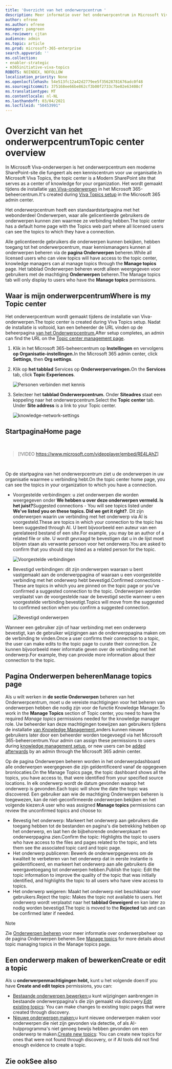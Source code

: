 ```yaml
---
title: 'Overzicht van het onderwerpcentrum '
description: Meer informatie over het onderwerpcentrum in Microsoft Viva-onderwerpen.
author: efrene
ms.author: efrene
manager: pamgreen
ms.reviewer: cjtan
audience: admin
ms.topic: article
ms.prod: microsoft-365-enterprise
search.appverid: ''
ms.collection:
- enabler-strategic
- m365initiative-viva-topics
ROBOTS: NOINDEX, NOFOLLOW
localization_priority: None
ms.openlocfilehash: 54e513fc12a42d2779ee5f35628781676adc0f48
ms.sourcegitcommit: 375168ee66be862cf3b00f2733c7be02e63408cf
ms.translationtype: MT
ms.contentlocale: nl-NL
ms.lasthandoff: 03/04/2021
ms.locfileid: "50453991"
---
```

# <a name="topic-center-overview"></a><span data-ttu-id="c4175-103">Overzicht van het onderwerpcentrum</span><span class="sxs-lookup"><span data-stu-id="c4175-103">Topic center overview</span></span>


<span data-ttu-id="c4175-104">In Microsoft Viva-onderwerpen is het onderwerpcentrum een moderne SharePoint-site die fungeert als een kenniscentrum voor uw organisatie.</span><span class="sxs-lookup"><span data-stu-id="c4175-104">In Microsoft Viva Topics, the topic center is a Modern SharePoint site that serves as a center of knowledge for your organization.</span></span> <span data-ttu-id="c4175-105">Het wordt gemaakt tijdens de installatie [van Viva-onderwerpen](set-up-topic-experiences.md) in het Microsoft 365-beheercentrum.</span><span class="sxs-lookup"><span data-stu-id="c4175-105">It's created during [Viva Topics setup](set-up-topic-experiences.md) in the Microsoft 365 admin center.</span></span>

<span data-ttu-id="c4175-106">Het onderwerpcentrum heeft een standaardstartpagina met het webonderdeel Onderwerpen, waar alle gelicentieerde gebruikers de onderwerpen kunnen zien waarmee ze verbinding hebben.</span><span class="sxs-lookup"><span data-stu-id="c4175-106">The topic center has a default home page with the Topics web part where all licensed users can see the topics to which they have a connection.</span></span> 

<span data-ttu-id="c4175-107">Alle gelicentieerde gebruikers die onderwerpen kunnen bekijken, hebben toegang tot het onderwerpcentrum, maar kennismanagers kunnen al onderwerpen beheren via de **pagina Onderwerpen** beheren.</span><span class="sxs-lookup"><span data-stu-id="c4175-107">While all licensed users who can view topics will have access to the topic center, knowledge managers can al manage topics through the **Manage topics** page.</span></span> <span data-ttu-id="c4175-108">Het tabblad Onderwerpen beheren wordt alleen weergegeven voor gebruikers met de machtiging **Onderwerpen** beheren.</span><span class="sxs-lookup"><span data-stu-id="c4175-108">The Manage topics tab will only display to users who have the **Manage topics** permissions.</span></span> 

## <a name="where-is-my-topic-center"></a><span data-ttu-id="c4175-109">Waar is mijn onderwerpcentrum</span><span class="sxs-lookup"><span data-stu-id="c4175-109">Where is my Topic center</span></span>

<span data-ttu-id="c4175-110">Het onderwerpcentrum wordt gemaakt tijdens de installatie van Viva-onderwerpen.</span><span class="sxs-lookup"><span data-stu-id="c4175-110">The topic center is created during Viva Topics setup.</span></span> <span data-ttu-id="c4175-111">Nadat de installatie is voltooid, kan een beheerder de URL vinden op de beheerpagina [van het Onderwerpcentrum.](https://docs.microsoft.com/microsoft-365/knowledge/topic-experiences-administration#to-access-topics-management-settings)</span><span class="sxs-lookup"><span data-stu-id="c4175-111">After setup completes, an admin can find the URL on the [Topic center management page](https://docs.microsoft.com/microsoft-365/knowledge/topic-experiences-administration#to-access-topics-management-settings).</span></span>


1. <span data-ttu-id="c4175-112">Klik in het Microsoft 365-beheercentrum op **Instellingen** en vervolgens **op Organisatie-instellingen.**</span><span class="sxs-lookup"><span data-stu-id="c4175-112">In the Microsoft 365 admin center, click **Settings**, then **Org settings**.</span></span>
2. <span data-ttu-id="c4175-113">Klik op **het tabblad** Services op **Onderwerpervaringen.**</span><span class="sxs-lookup"><span data-stu-id="c4175-113">On the **Services** tab, click **Topic Experiences**.</span></span>

    ![Personen verbinden met kennis](../media/admin-org-knowledge-options-completed.png) </br>

3. <span data-ttu-id="c4175-115">Selecteer het **tabblad Onderwerpcentrum.** Onder **Siteadres** staat een koppeling naar het onderwerpcentrum.</span><span class="sxs-lookup"><span data-stu-id="c4175-115">Select the **Topic center** tab. Under **Site address** is a link to your Topic center.</span></span>

    ![knowledge-network-settings](../media/knowledge-network-settings-topic-center.png) </br>



## <a name="home-page"></a><span data-ttu-id="c4175-117">Startpagina</span><span class="sxs-lookup"><span data-stu-id="c4175-117">Home page</span></span>

</br>

> [!VIDEO https://www.microsoft.com/videoplayer/embed/RE4LAhZ]  

</br>


<span data-ttu-id="c4175-118">Op de startpagina van het onderwerpcentrum ziet u de onderwerpen in uw organisatie waarmee u verbinding hebt.</span><span class="sxs-lookup"><span data-stu-id="c4175-118">On the topic center home page, you can see the topics in your organization to which you have a connection.</span></span>

- <span data-ttu-id="c4175-119">Voorgestelde verbindingen: u ziet onderwerpen die worden weergegeven onder **We hebben u over deze onderwerpen vermeld. Is het juist?**</span><span class="sxs-lookup"><span data-stu-id="c4175-119">Suggested connections - You will see topics listed under **We've listed you on these topics. Did we get it right?**.</span></span> <span data-ttu-id="c4175-120">Dit zijn onderwerpen waarin uw verbinding met het onderwerp via AI is voorgesteld.</span><span class="sxs-lookup"><span data-stu-id="c4175-120">These are topics in which your connection to the topic has been suggested through AI.</span></span> <span data-ttu-id="c4175-121">U bent bijvoorbeeld een auteur van een gerelateerd bestand of een site.</span><span class="sxs-lookup"><span data-stu-id="c4175-121">For example, you may be an author of a related file or site.</span></span> <span data-ttu-id="c4175-122">U wordt gevraagd te bevestigen dat u in de lijst moet blijven staan als verwante persoon voor het onderwerp.</span><span class="sxs-lookup"><span data-stu-id="c4175-122">You are asked to confirm that you should stay listed as a related person for the topic.</span></span>

   ![Voorgestelde verbindingen](../media/knowledge-management/my-topics.png) </br>
 
- <span data-ttu-id="c4175-124">Bevestigd verbindingen: dit zijn onderwerpen waaraan u bent vastgemaakt aan de onderwerppagina of waaraan u een voorgestelde verbinding met het onderwerp hebt bevestigd.</span><span class="sxs-lookup"><span data-stu-id="c4175-124">Confirmed connections - These are topics in which you are pinned on the topic page or you've confirmed a suggested connection to the topic.</span></span> <span data-ttu-id="c4175-125">Onderwerpen worden verplaatst van de voorgestelde naar de bevestigd sectie wanneer u een voorgestelde verbinding bevestigt.</span><span class="sxs-lookup"><span data-stu-id="c4175-125">Topics will move from the suggested to confirmed section when you confirm a suggested connection.</span></span>
 
   ![Bevestigd onderwerpen](../media/knowledge-management/my-topics-confirmed.png) </br>

<span data-ttu-id="c4175-127">Wanneer een gebruiker zijn of haar verbinding met een onderwerp bevestigt, kan de gebruiker wijzigingen aan de onderwerppagina maken om de verbinding te vinden.</span><span class="sxs-lookup"><span data-stu-id="c4175-127">Once a user confirms their connection to a topic, the user can make edits to the topic page to curate their connection.</span></span> <span data-ttu-id="c4175-128">Ze kunnen bijvoorbeeld meer informatie geven over de verbinding met het onderwerp.</span><span class="sxs-lookup"><span data-stu-id="c4175-128">For example, they can provide more information about their connection to the topic.</span></span>


## <a name="manage-topics-page"></a><span data-ttu-id="c4175-129">Pagina Onderwerpen beheren</span><span class="sxs-lookup"><span data-stu-id="c4175-129">Manage topics page</span></span>

<span data-ttu-id="c4175-130">Als u wilt werken in **de sectie Onderwerpen** beheren  van het Onderwerpcentrum, moet u de vereiste machtigingen voor het beheren van onderwerpen hebben die nodig zijn voor de functie Knowledge Manager.</span><span class="sxs-lookup"><span data-stu-id="c4175-130">To work in the **Manage Topics** section of Topic center, you need to have the required *Manage topics* permissions needed for the knowledge manager role.</span></span> <span data-ttu-id="c4175-131">Uw beheerder kan deze machtigingen toewijzen aan gebruikers tijdens [](topic-experiences-knowledge-rules.md) de installatie [van Knowledge Management,](set-up-topic-experiences.md)anders kunnen nieuwe gebruikers later door een beheerder worden toegevoegd via het Microsoft 365-beheercentrum.</span><span class="sxs-lookup"><span data-stu-id="c4175-131">Your admin can assign these permissions to users during [knowledge management setup](set-up-topic-experiences.md), or new users can be [added afterwards](topic-experiences-knowledge-rules.md) by an admin through the Microsoft 365 admin center.</span></span>

<span data-ttu-id="c4175-132">Op de pagina Onderwerpen beheren worden in het onderwerpdashboard alle onderwerpen weergegeven die zijn geïdentificeerd vanaf de opgegeven bronlocaties.</span><span class="sxs-lookup"><span data-stu-id="c4175-132">On the Manage Topics page, the topic dashboard shows all the topics, you have access to, that were identified from your specified source locations.</span></span> <span data-ttu-id="c4175-133">In elk onderwerp wordt de datum gevonden waarop het onderwerp is gevonden.</span><span class="sxs-lookup"><span data-stu-id="c4175-133">Each topic will show the date the topic was discovered.</span></span> <span data-ttu-id="c4175-134">Een gebruiker aan  wie de machtiging Onderwerpen beheren is toegewezen, kan de niet-geconfirmeerde onderwerpen bekijken en het volgende kiezen:</span><span class="sxs-lookup"><span data-stu-id="c4175-134">A user who was assigned **Manage topics** permissions can review the unconfirmed topics and choose to:</span></span>
- <span data-ttu-id="c4175-135">Bevestig het onderwerp: Markeert het onderwerp aan gebruikers die toegang hebben tot de bestanden en pagina's die betrekking hebben op het onderwerp, en laat hen de bijbehorende onderwerpkaart en onderwerppagina zien.</span><span class="sxs-lookup"><span data-stu-id="c4175-135">Confirm the topic: Highlights the topic to users who have access to the files and pages related to the topic, and lets them see the associated topic card and topic page.</span></span>
- <span data-ttu-id="c4175-136">Het onderwerp publiceren: Bewerk de onderwerpgegevens om de kwaliteit te verbeteren van het onderwerp dat in eerste instantie is geïdentificeerd, en markeert het onderwerp aan alle gebruikers die weergavetoegang tot onderwerpen hebben.</span><span class="sxs-lookup"><span data-stu-id="c4175-136">Publish the topic: Edit the topic information to improve the quality of the topic that was initially identified, and highlights the topic to all users who have view access to topics.</span></span> 
- <span data-ttu-id="c4175-137">Het onderwerp weigeren: Maakt het onderwerp niet beschikbaar voor gebruikers.</span><span class="sxs-lookup"><span data-stu-id="c4175-137">Reject the topic: Makes the topic not available to users.</span></span> <span data-ttu-id="c4175-138">Het onderwerp wordt verplaatst naar het **tabblad Geweigerd** en kan later zo nodig worden bevestigd.</span><span class="sxs-lookup"><span data-stu-id="c4175-138">The topic is moved to the **Rejected** tab and can be confirmed later if needed.</span></span> 

> [!Note] 
> <span data-ttu-id="c4175-139">Zie [Onderwerpen beheren](manage-topics.md) voor meer informatie over onderwerpbeheer op de pagina Onderwerpen beheren.</span><span class="sxs-lookup"><span data-stu-id="c4175-139">See [Manage topics](manage-topics.md) for more details about topic managing topics in the Manage topics page.</span></span>


## <a name="create-or-edit-a-topic"></a><span data-ttu-id="c4175-140">Een onderwerp maken of bewerken</span><span class="sxs-lookup"><span data-stu-id="c4175-140">Create or edit a topic</span></span>

<span data-ttu-id="c4175-141">Als u **onderwerpenmachtigingen hebt,** kunt u het volgende doen:</span><span class="sxs-lookup"><span data-stu-id="c4175-141">If you have **Create and edit topics** permissions, you can:</span></span>

- <span data-ttu-id="c4175-142">[Bestaande onderwerpen bewerken:](edit-a-topic.md)u kunt wijzigingen aanbrengen in bestaande onderwerppagina's die zijn gemaakt via discovery.</span><span class="sxs-lookup"><span data-stu-id="c4175-142">[Edit existing topics](edit-a-topic.md): You can make changes to existing topic pages that were created through discovery.</span></span>
- <span data-ttu-id="c4175-143">[Nieuwe onderwerpen maken:](create-a-topic.md)u kunt nieuwe onderwerpen maken voor onderwerpen die niet zijn gevonden via detectie, of als AI-hulpprogramma's niet genoeg bewijs hebben gevonden om een onderwerp te maken.</span><span class="sxs-lookup"><span data-stu-id="c4175-143">[Create new topics](create-a-topic.md): You can create new topics for ones that were not found through discovery, or if AI tools did not find enough evidence to create a topic.</span></span>






## <a name="see-also"></a><span data-ttu-id="c4175-144">Zie ook</span><span class="sxs-lookup"><span data-stu-id="c4175-144">See also</span></span>



  






